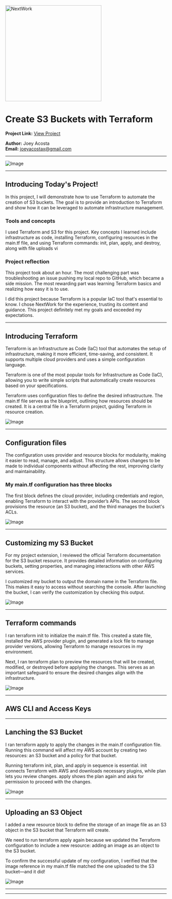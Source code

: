 <img src="https://cdn.prod.website-files.com/677c400686e724409a5a7409/6790ad949cf622dc8dcd9fe4_nextwork-logo-leather.svg" alt="NextWork" width="300" />

# Create S3 Buckets with Terraform

**Project Link:** [View Project](http://learn.nextwork.org/projects/aws-devops-terraform1)

**Author:** Joey Acosta  
**Email:** joeyacostax@gmail.com

---

![Image](http://learn.nextwork.org/sincere_violet_swift_hippopotamus/uploads/aws-devops-terraform1_9i0j1k2l)

---

## Introducing Today's Project!

In this project, I will demonstrate how to use Terraform to automate the creation of S3 buckets. The goal is to provide an introduction to Terraform and show how it can be leveraged to automate infrastructure management.

### Tools and concepts

I used Terraform and S3 for this project. Key concepts I learned include infrastructure as code, installing Terraform, configuring resources in the main.tf file, and using Terraform commands: init, plan, apply, and destroy, along with file uploads vi

### Project reflection

This project took about an hour. The most challenging part was troubleshooting an issue pushing my local repo to GitHub, which became a side mission. The most rewarding part was learning Terraform basics and realizing how easy it is to use.

I did this project because Terraform is a popular IaC tool that's essential to know. I chose NextWork for the experience, trusting its content and guidance. This project definitely met my goals and exceeded my expectations.

---

## Introducing Terraform

Terraform is an Infrastructure as Code (IaC) tool that automates the setup of infrastructure, making it more efficient, time-saving, and consistent. It supports multiple cloud providers and uses a simple configuration language.

Terraform is one of the most popular tools for Infrastructure as Code (IaC), allowing you to write simple scripts that automatically create resources based on your specifications.

Terraform uses configuration files to define the desired infrastructure. The main.tf file serves as the blueprint, outlining how resources should be created. It is a central file in a Terraform project, guiding Terraform in resource creation.

![Image](http://learn.nextwork.org/sincere_violet_swift_hippopotamus/uploads/aws-devops-terraform1_9i0j1k2l)

---

## Configuration files

The configuration uses provider and resource blocks for modularity, making it easier to read, manage, and adjust. This structure allows changes to be made to individual components without affecting the rest, improving clarity and maintainability.

### My main.tf configuration has three blocks

The first block defines the cloud provider, including credentials and region, enabling Terraform to interact with the provider’s APIs. The second block provisions the resource (an S3 bucket), and the third manages the bucket's ACLs.

![Image](http://learn.nextwork.org/sincere_violet_swift_hippopotamus/uploads/aws-devops-terraform1_ljvh9876)

---

## Customizing my S3 Bucket

For my project extension, I reviewed the official Terraform documentation for the S3 bucket resource. It provides detailed information on configuring buckets, setting properties, and managing interactions with other AWS services.

I customized my bucket to output the domain name in the Terraform file. This makes it easy to access without searching the console. After launching the bucket, I can verify the customization by checking this output.

![Image](http://learn.nextwork.org/sincere_violet_swift_hippopotamus/uploads/aws-devops-terraform1_ffe757cd3)

---

## Terraform commands

I ran terraform init to initialize the main.tf file. This created a state file, installed the AWS provider plugin, and generated a lock file to manage provider versions, allowing Terraform to manage resources in my environment.

Next, I ran terraform plan to preview the resources that will be created, modified, or destroyed before applying the changes. This serves as an important safeguard to ensure the desired changes align with the infrastructure.

![Image](http://learn.nextwork.org/sincere_violet_swift_hippopotamus/uploads/aws-devops-terraform1_3g4h5i6j)

---

## AWS CLI and Access Keys

---

## Lanching the S3 Bucket

I ran terraform apply to apply the changes in the main.tf configuration file. Running this command will affect my AWS account by creating two resources: an S3 bucket and a policy for that bucket.

Running terraform init, plan, and apply in sequence is essential. init connects Terraform with AWS and downloads necessary plugins, while plan lets you review changes. apply shows the plan again and asks for permission to proceed with the changes.

![Image](http://learn.nextwork.org/sincere_violet_swift_hippopotamus/uploads/aws-devops-terraform1_1q2w3e4r)

---

## Uploading an S3 Object

I added a new resource block to define the storage of an image file as an S3 object in the S3 bucket that Terraform will create.

We need to run terraform apply again because we updated the Terraform configuration to include a new resource: adding an image as an object to the S3 bucket.

To confirm the successful update of my configuration, I verified that the image reference in my main.tf file matched the one uploaded to the S3 bucket—and it did!

![Image](http://learn.nextwork.org/sincere_violet_swift_hippopotamus/uploads/aws-devops-terraform1_9o0p1a2s)

---

---
